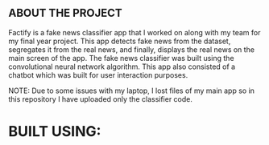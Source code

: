 ## ABOUT THE PROJECT

Factify is a fake news classifier app that I worked on along with my team for my final year project. This app detects fake news from the dataset, segregates it from the real news, and finally, displays the real news on the main screen of the app. The fake news classifier was built using the convolutional neural network algorithm. This app also consisted of a chatbot which was built for user interaction purposes. 

NOTE: Due to some issues with my laptop, I lost files of my main app so in this repository I have uploaded only the classifier code.

# BUILT USING: 


